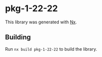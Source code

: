 # pkg-1-22-22

This library was generated with [Nx](https://nx.dev).

## Building

Run `nx build pkg-1-22-22` to build the library.
